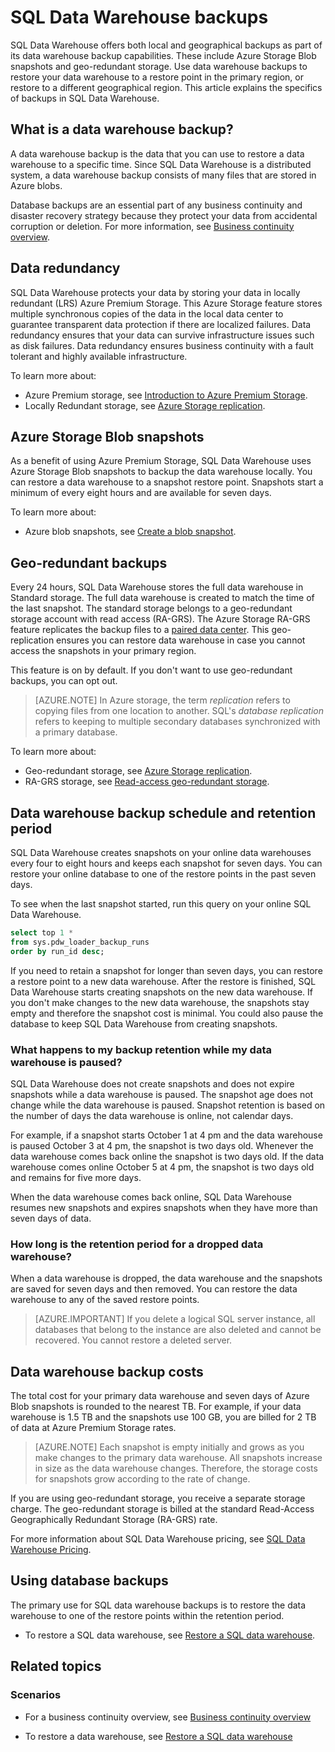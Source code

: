 <properties
   pageTitle="SQL Data Warehouse backups | Microsoft Azure"
   description="Learn about SQL Data Warehouse built-in database backups that enable you to restore an Azure SQL Data Warehouse to a restore point or a different geographical region."
   services="sql-data-warehouse"
   documentationCenter=""
   authors="lakshmi1812"
   manager="barbkess"
   editor="monicar"/>

<tags
   ms.service="sql-data-warehouse"
   ms.devlang="NA"
   ms.topic="article"
   ms.tgt_pltfrm="NA"
   ms.workload="NA"
   ms.date="10/06/2016"
   ms.author="lakshmir;barbkess"/>

# SQL Data Warehouse backups

SQL Data Warehouse offers both local and geographical backups as part of its data warehouse backup capabilities. These include Azure Storage Blob snapshots and geo-redundant storage. Use data warehouse backups to restore your data warehouse to a restore point in the primary region, or restore to a different geographical region. This article explains the specifics of backups in SQL Data Warehouse.

## What is a data warehouse backup?

A data warehouse backup is the data that you can use to restore a data warehouse to a specific time.  Since SQL Data Warehouse is a distributed system, a data warehouse backup consists of many files that are stored in Azure blobs. 

Database backups are an essential part of any business continuity and disaster recovery strategy because they protect your data from accidental corruption or deletion. For more information, see [Business continuity overview](../sql-database/sql-database-business-continuity.md).

## Data redundancy

SQL Data Warehouse protects your data by storing your data in locally redundant (LRS) Azure Premium Storage. This Azure Storage feature stores multiple synchronous copies of the data in the local data center to guarantee transparent data protection if there are localized failures. Data redundancy ensures that your data can survive infrastructure issues such as disk failures. Data redundancy ensures business continuity with a fault tolerant and highly available infrastructure.

To learn more about:

- Azure Premium storage, see [Introduction to Azure Premium Storage](../storage/storage-premium-storage.md).
- Locally Redundant storage, see [Azure Storage replication](../storage/storage-redundancy.md#locally-redundant-storage).


## Azure Storage Blob snapshots

As a benefit of using Azure Premium Storage, SQL Data Warehouse uses Azure Storage Blob snapshots to backup the data warehouse locally. You can restore a data warehouse to a snapshot restore point. Snapshots start a minimum of every eight hours and are available for seven days.  

To learn more about:

- Azure blob snapshots, see [Create a blob snapshot](../storage/storage-blob-snapshots.md).


## Geo-redundant backups

Every 24 hours, SQL Data Warehouse stores the full data warehouse in Standard storage. The full data warehouse is created to match the time of the last snapshot. The standard storage belongs to a geo-redundant storage account with read access (RA-GRS). The Azure Storage RA-GRS feature replicates the backup files to a [paired data center](../best-practices-availability-paired-regions.md). This geo-replication ensures you can restore data warehouse in case you cannot access the snapshots in your primary region. 

This feature is on by default. If you don't want to use geo-redundant backups, you can opt out. 

>[AZURE.NOTE] In Azure storage, the term *replication* refers to copying files from one location to another. SQL's *database replication* refers to keeping to multiple secondary databases synchronized with a primary database. 

To learn more about:
- Geo-redundant storage, see [Azure Storage replication](../storage/storage-redundancy.md).
- RA-GRS storage, see [Read-access geo-redundant storage](../storage/storage-redundancy.md#read-access-geo-redundant-storage).

## Data warehouse backup schedule and retention period

SQL Data Warehouse creates snapshots on your online data warehouses every four to eight hours and keeps each snapshot for seven days. You can restore your online database to one of the restore points in the past seven days. 

To see when the last snapshot started, run this query on your online SQL Data Warehouse. 

```sql
select top 1 *
from sys.pdw_loader_backup_runs 
order by run_id desc;
```

If you need to retain a snapshot for longer than seven days, you can restore a restore point to a new data warehouse. After the restore is finished, SQL Data Warehouse starts creating snapshots on the new data warehouse. If you don't make changes to the new data warehouse, the snapshots stay empty and therefore the snapshot cost is minimal. You could also pause the database to keep SQL Data Warehouse from creating snapshots.


### What happens to my backup retention while my data warehouse is paused?

SQL Data Warehouse does not create snapshots and does not expire snapshots while a data warehouse is paused. The snapshot age does not change while the data warehouse is paused. Snapshot retention is based on the number of days the data warehouse is online, not calendar days.

For example, if a snapshot starts October 1 at 4 pm and the data warehouse is paused October 3 at 4 pm, the snapshot is two days old. Whenever the data warehouse comes back online the snapshot is two days old. If the data warehouse comes online October 5 at 4 pm, the snapshot is two days old and remains for five more days.

When the data warehouse comes back online, SQL Data Warehouse resumes new snapshots and expires snapshots when they have more than seven days of data.

### How long is the retention period for a dropped data warehouse?
When a data warehouse is dropped, the data warehouse and the snapshots are saved for seven days and then removed. You can restore the data warehouse to any of the saved restore points.

> [AZURE.IMPORTANT] If you delete a logical SQL server instance, all databases that belong to the instance are also deleted and cannot be recovered. You cannot restore a deleted server.

## Data warehouse backup costs

The total cost for your primary data warehouse and seven days of Azure Blob snapshots is rounded to the nearest TB. For example, if your data warehouse is 1.5 TB and the snapshots use 100 GB, you are billed for 2 TB of data at Azure Premium Storage rates. 

>[AZURE.NOTE] Each snapshot is empty initially and grows as you make changes to the primary data warehouse. All snapshots increase in size as the data warehouse changes. Therefore, the storage costs for snapshots grow according to the rate of change.

If you are using geo-redundant storage, you receive a separate storage charge. The geo-redundant storage is billed at the standard Read-Access Geographically Redundant Storage (RA-GRS) rate.

For more information about SQL Data Warehouse pricing, see [SQL Data Warehouse Pricing](https://azure.microsoft.com/pricing/details/sql-data-warehouse/).

## Using database backups

The primary use for SQL data warehouse backups is to restore the data warehouse to one of the restore points within the retention period.  

- To restore a SQL data warehouse, see [Restore a SQL data warehouse](sql-data-warehouse-restore-database-overview.md).


## Related topics

### Scenarios

- For a business continuity overview, see [Business continuity overview](../sql-database/sql-database-business-continuity.md)


<!-- ### Tasks -->

- To restore a data warehouse, see [Restore a SQL data warehouse](sql-data-warehouse-restore-database-overview.md)

<!-- ### Tutorials -->

